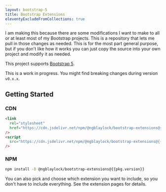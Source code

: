 ```yaml
---
layout: bootstrap-5
title: Bootstrap Extensions
eleventyExcludeFromCollections: true
---
```


I am making this because there are some modifications I want to make to all or at least most of my Bootstrap projects. This is a repository that lets me pull in those changes as needed. This is for the most part general purpose, but if you don't like how it works you can just copy the source into your own project and modify it as needed.

This project supports [Bootstrap 5](https://getbootstrap.com/).

<div class="alert alert-warning">This is a work in progress. You might find breaking changes during version <code>v0.x.x</code>.</div>

## Getting Started

### CDN

```html
<link
  rel="stylesheet"
  href="https://cdn.jsdelivr.net/npm/@ngblaylock/bootstrap-extensions@{{pkg.version}}/dist/bootstrap-5/css/bootstrap-extensions.min.css"
/>
<script
  src="https://cdn.jsdelivr.net/npm/@ngblaylock/bootstrap-extensions@{{pkg.version}}/dist/bootstrap-5/js/bootstrap-extensions.min.js"
/>
```

### NPM

```bash
npm install -D @ngblaylock/bootstrap-extensions@{{pkg.version}}
```

You can also pick and choose which extension you want to include, so you don't have to include everything. See the extension pages for details.